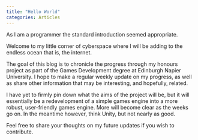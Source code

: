 ```yaml
---
title: "Hello World"
categories: Articles
---
```


As I am a programmer the standard introduction seemed appropriate.

Welcome to my little corner of cyberspace where I will be adding to the endless ocean that is, the internet.

The goal of this blog is to chronicle the progress through my honours project as part of the Games Development degree at Edinburgh Napier University.
I hope to make a regular weekly update on my progress, as well as share other information that may be interesting, and hopefully, related.

I have yet to firmly pin down what the aims of the project will be,
but it will essentially be a redevelopment of a simple games engine into a more robust, user-friendly games engine.
More will become clear as the weeks go on. In the meantime however, think Unity, but not nearly as good.

Feel free to share your thoughts on my future updates if you wish to contribute.
